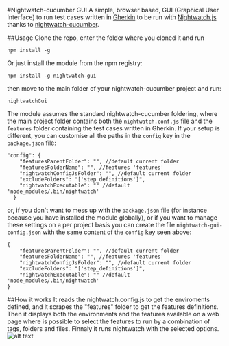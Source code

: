 #Nightwatch-cucumber GUI
A simple, browser based, GUI (Graphical User Interface) to run test cases written in [Gherkin](<https://github.com/cucumber/cucumber/wiki/Gherkin>) to be run with [Nightwatch.js](<http://nightwatchjs.org/>) thanks to [nightwatch-cucumber](<https://github.com/mucsi96/nightwatch-cucumber>).

##Usage
Clone the repo, enter the folder where you cloned it and run
````
npm install -g
````
Or just install the module from the npm registry:
````
npm install -g nightwatch-gui
````
then move to the main folder of your nightwatch-cucumber project and run:
````
nightwatchGui
````
The module assumes the standard nightwatch-cucumber foldering, where the main project folder contains both the ````nightwatch.conf.js```` file and the `features` folder containing the test cases written in Gherkin. If your setup is different, you can customise all the paths in the `config` key in the `package.json` file:
````
"config": {
    "featuresParentFolder": "", //default current folder
    "featuresFolderName": "", //features 'features'
    "nightwatchConfigJsFolder": "", //default current folder
    "excludeFolders": "['step_definitions']",
    "nightwatchExecutable": "" //default 'node_modules/.bin/nightwatch'
  }
````
or, if you don't want to mess up with the `package.json` file (for instance because you have installed the module globally), or if you want to manage these settings on a per project basis you can create the file `nightwatch-gui-config.json` with the same content of the `config` key seen above:
````
{
    "featuresParentFolder": "", //default current folder
    "featuresFolderName": "", //features 'features'
    "nightwatchConfigJsFolder": "", //default current folder
    "excludeFolders": "['step_definitions']",
    "nightwatchExecutable": "" //default 'node_modules/.bin/nightwatch'
}
````


##How it works
It reads the nightwatch.config.js to get the enviroments defined, and it scrapes the "features" folder to get the features definitions. Then it displays both the environments and the features available on a web page where is possible to select the features to run by a combination of tags, folders and files. Finnaly it runs nightwatch with the selected options.
![alt text](https://github.com/fbedussi/nightwatchGui/raw/master/screenshot.png)
